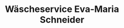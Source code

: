 ---
title: "Wäscheservice Eva-Maria Schneider"
url: /zwickau/waescheservice-eva-maria-schneider/
shop: Wäscherei
---